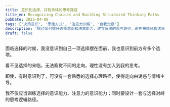 ```yaml
---
title: 意识到选择，并有具体的思考路径
title_en: Recognizing Choices and Building Structured Thinking Paths
pubDate: 2025-04-08
tags: ['决策意识', '思维方式', '注意力训练', '自我觉察']
description: '探讨如何提升选择意识和决策能力，建立系统的思考路径，避免被情绪和诱惑主导决策过程，培养理性思维模式。'
draft: false
---
```




面临选择的时候，我没意识到自己一项选择摆在面前，我也意识到前方有多个选项。

看不见选择的来临，无法察觉不同的走向，理性没有加入到我的思考。

即使，有时意识到了，可没有一套熟悉的选择心理路径，使得走向由诱惑与情绪主导。

我不仅应当训练选择的意识能力、注意力的意识能力；同时要设计一套与选择对峙的思考逻辑路径。